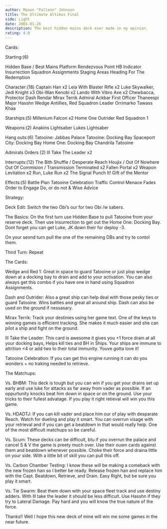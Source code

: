 ```yaml
---
author: Mason "Palleon" Johnson
title: The Ultimate Altimus Final
side: Light
date: 2001-01-26
description: The best hidden mains deck ever made in my opinion.
rating: 4.0
---
```

Cards: 

Starting:(6)

Hidden Base / Best Mains Platform
Rendezvous Point
HB Indicator
Insurrection
Squadron Assignments
Staging Areas
Heading For The Redemption

Character:(18)
Captain Han x2
Leia With Blaster Rifle x2
Luke Skywalker, Jedi Knight x3
Obi-Wan Kenobi x2
Lando With Vibro Axe x2
Chewbacca, Protector
Dash Rendar
Mirax Terrik
Admiral Ackbar
First Officer Thaneespi
Major Hasshn
Wedge Antillies, Red Squadron Leader
Orrimarko
Tawass Khaa

Starships:(5)
Millenium Falcon x2
Home One
Outrider
Red Squadron 1

Weapons:(2)
Anakins Lightsaber
Lukes Lightsaber

Hang outs:(6)
Tatooine: Jabbas Palace
Tatooine: Docking Bay
Spaceport City: Docking Bay
Home One: Docking Bay
Chandrila
Tatooine

Admirals Orders (2)
Ill Take The Leader x2

Interrupts:(12)
The Bith Shuffle / Desperate Reach
Houjix / Out Of Nowhere
Out Of Commision / Transmission Terminated x2
Fallen Portal x2
Weapon Levitation x2
Run, Luke Run x2
The Signal
Punch It!
Gift of the Mentor

Effects:(5)
Battle Plan
Tatooine Celebration
Traffic Control
Menace Fades
Order to Engage
Do, or do not & Wise Advice   

Strategy: 

Deck Edit: Switch the two Obi’s our for two Obi /w sabers.


The Basics: On the first turn use Hidden Base to pull Tatooine from your reserve deck. Then use Insurrection to get out the Home One: Docking Bay. Dont forget you can get Luke, JK down their for deploy -3.

On your seond turn pull the one of the remaining DBs and try to contol them.

Third Turn: Repeat

The Cards:

Wedge and Red 1: Great in space to guard Tatooine or just plop wedge down at a docking bay to drain and add to your activation. You can also always get this combo if you have one in hand using Squadron Assignments.

Dash and Outrider: Also a great ship can help deal with those pesky ties or guard Tatooine. Wins battles and great all around ship. Dash can also be used on the ground if nessasary.

Mirax Terrik: Track your destinies using her game text. One of the keys to winning games is efficient tracking. She makes it much easier and she can pilot a ship and fight on the ground.

Ill Take the Leader: This card is awesome it gives you +1 force drain at all your docking bays, Helps kill ties and BH in Ships. Your ships are immune to attrition <4 or add two to their total immunity. Youve gotta love it!

Tatooine Celebration: If you can get this engine running it can do you wonders + no traking needed to retrieve.

The Matchups:

Vs. BHBM: This deck is tough but you can win if you get your drains set up early and use luke for attacks as far away from vader as possible. If an oppurtunity knocks beat him down in space or on the ground. Use your tricks to their fullest advatage. If you play it right retieval will win you this game.

Vs. HDADTJ: If you can kill vader and place him our of play with desparate Reach. Watch for dueling and play it smart. You can overrun visage with your retrieval and if you can get a beatdown in that would really help. One of the most difficult matchups so be careful.

Vs. Scum: These decks can be difficult, btu if you overrun the palace and cancel S & V the game is preety much over. Use their ouwn cards against them and beatdown whenever possible. Choke their force and draina little on your side. With a little bit of skill you can pull this off.

Vs. Carbon Chamber Testing: I know these will be making a comeback with the new frozen han so I better be ready. Release frozen han and replace him with the Capt. Beatdown, Retrieve, and Drain. Easy Right, but be sure you play it smart.

Vs. Tie Swarm: Beat them down with your space fleet track and use destiny adders. With Ill take the leader it should be less difficult. Use Hasshn if they try to Lateral Damage. Pay hard and you will know the true nature of the force.

Thanks!! Well I hope this new deck of mine will win me some games in the near future.
